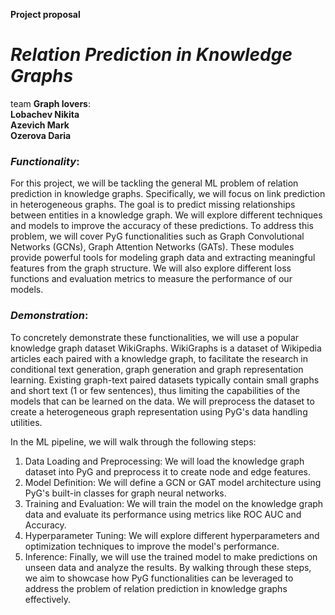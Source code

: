 **Project proposal**
# _Relation Prediction in Knowledge Graphs_ #

team **Graph lovers**: \
**Lobachev Nikita** \
**Azevich Mark** \
**Ozerova Daria** 

### _Functionality_:
For this project, we will be tackling the general ML problem of relation prediction in knowledge graphs. Specifically, we will focus on link prediction in heterogeneous graphs. The goal is to predict missing relationships between entities in a knowledge graph. We will explore different techniques and models to improve the accuracy of these predictions.
To address this problem, we will cover PyG functionalities such as Graph Convolutional Networks (GCNs), Graph Attention Networks (GATs). These modules provide powerful tools for modeling graph data and extracting meaningful features from the graph structure. We will also explore different loss functions and evaluation metrics to measure the performance of our models.

### _Demonstration_:
To concretely demonstrate these functionalities, we will use a popular knowledge graph dataset WikiGraphs. WikiGraphs is a dataset of Wikipedia articles each paired with a knowledge graph, to facilitate the research in conditional text generation, graph generation and graph representation learning. Existing graph-text paired datasets typically contain small graphs and short text (1 or few sentences), thus limiting the capabilities of the models that can be learned on the data. We will preprocess the dataset to create a heterogeneous graph representation using PyG's data handling utilities.

In the ML pipeline, we will walk through the following steps:
1. Data Loading and Preprocessing: We will load the knowledge graph dataset into PyG and preprocess it to create node and edge features.
2. Model Definition: We will define a GCN or GAT model architecture using PyG's built-in classes for graph neural networks.
3. Training and Evaluation: We will train the model on the knowledge graph data and evaluate its performance using metrics like ROC AUC and Accuracy.
4. Hyperparameter Tuning: We will explore different hyperparameters and optimization techniques to improve the model's performance.
5. Inference: Finally, we will use the trained model to make predictions on unseen data and analyze the results.
By walking through these steps, we aim to showcase how PyG functionalities can be leveraged to address the problem of relation prediction in knowledge graphs effectively.




